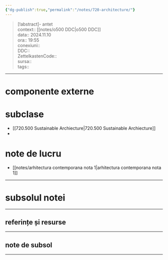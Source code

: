 ```yaml
---
{"dg-publish":true,"permalink":"/notes/720-architecture/"}
---
```


> [!abstract]- antet  
> context:: [[notes/o500 DDC\|o500 DDC]]   
> data:: 2024.11.10  
> ora:: 19:55  
> conexiuni::  
> DDC::  
> ZettelkastenCode::  
> sursa::  
> tags::  


---

# componente externe


# subclase
- [[720.500 Sustainable Archiecture\|720.500 Sustainable Archiecture]]
- 
# note de lucru
- [[notes/arhitectura contemporana nota 1\|arhitectura contemporana nota 1]]

---
# subsolul notei
---
## referințe și resurse


---
## note de subsol
---


